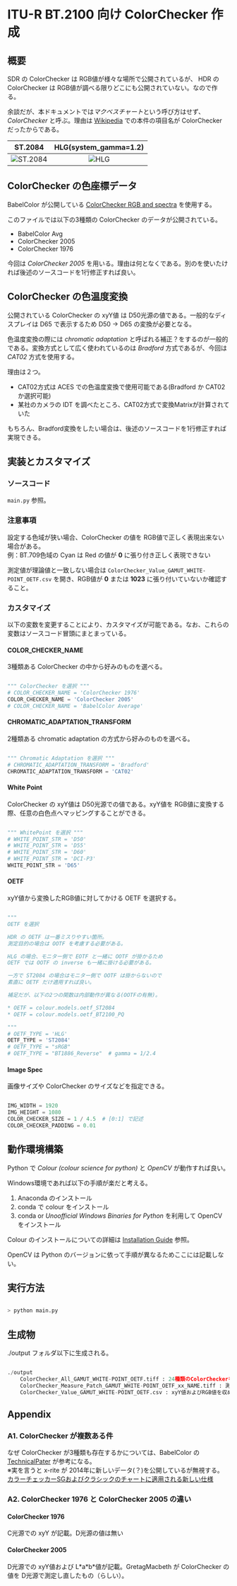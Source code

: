 # ITU-R BT.2100 向け ColorChecker 作成

## 概要

SDR の ColorChecker は RGB値が様々な場所で公開されているが、
HDR の ColorChecker は RGB値が調べる限りどこにも公開されていない。なので作る。

余談だが、本ドキュメントでは*マクベスチャート*という呼び方はせず、*ColorChecker* と呼ぶ。理由は [Wikipedia](https://en.wikipedia.org/wiki/ColorChecker) での本件の項目名が ColorChecker だったからである。

| ST.2084 | HLG(system_gamma=1.2) |
|:--------:|:-------------------:|
|![ST.2084](https://user-images.githubusercontent.com/3609012/39997404-d20b3606-57bd-11e8-8ec4-2ea4bf5ebb0c.png) | ![HLG](https://user-images.githubusercontent.com/3609012/39997441-f01cbda4-57bd-11e8-8f65-c640976d6693.png)|

## ColorChecker の色座標データ

BabelColor が公開している [ColorChecker RGB and spectra](http://www.babelcolor.com/download/ColorChecker_RGB_and_spectra.xls) を使用する。

このファイルでは以下の3種類の ColorChecker のデータが公開されている。

* BabelColor Avg
* ColorChecker 2005
* ColorChecker 1976

今回は *ColorChecker 2005* を用いる。理由は何となくである。別のを使いたければ後述のソースコードを1行修正すれば良い。

## ColorChecker の色温度変換

公開されている ColorChecker の xyY値 は D50光源の値である。一般的なディスプレイは D65 で表示するため D50 → D65 の変換が必要となる。

色温度変換の際には *chromatic adaptation* と呼ばれる補正？をするのが一般的である。変換方式として広く使われているのは *Bradford* 方式であるが、今回は *CAT02* 方式を使用する。

理由は２つ。

* CAT02方式は ACES での色温度変換で使用可能である(Bradford か CAT02 か選択可能)
* 某社のカメラの IDT を調べたところ、CAT02方式で変換Matrixが計算されていた

もちろん、Bradford変換をしたい場合は、後述のソースコードを1行修正すれば実現できる。

## 実装とカスタマイズ

### ソースコード

```main.py``` 参照。

### 注意事項

設定する色域が狭い場合、ColorChecker の値を RGB値で正しく表現出来ない場合がある。</br>
例：BT.709色域の Cyan は Red の値が **0** に張り付き正しく表現できない

測定値が理論値と一致しない場合は ```ColorChecker_Value_GAMUT_WHITE-POINT_OETF.csv``` を開き、RGB値が **0** または **1023** に張り付いていないか確認すること。

### カスタマイズ

以下の変数を変更することにより、カスタマイズが可能である。なお、これらの変数はソースコード冒頭にまとまっている。

#### COLOR_CHECKER_NAME

3種類ある ColorChecker の中から好みのものを選べる。

```python

""" ColorChecker を選択 """
# COLOR_CHECKER_NAME = 'ColorChecker 1976'
COLOR_CHECKER_NAME = 'ColorChecker 2005'
# COLOR_CHECKER_NAME = 'BabelColor Average'

```

#### CHROMATIC_ADAPTATION_TRANSFORM

2種類ある chromatic adaptation の方式から好みのものを選べる。

```python

""" Chromatic Adaptation を選択 """
# CHROMATIC_ADAPTATION_TRANSFORM = 'Bradford'
CHROMATIC_ADAPTATION_TRANSFORM = 'CAT02'

```

#### White Point

ColorChecker の xyY値は D50光源での値である。xyY値を RGB値に変換する際、任意の白色点へマッピングすることができる。

```python

""" WhitePoint を選択 """
# WHITE_POINT_STR = 'D50'
# WHITE_POINT_STR = 'D55'
# WHITE_POINT_STR = 'D60'
# WHITE_POINT_STR = 'DCI-P3'
WHITE_POINT_STR = 'D65'

```

#### OETF

xyY値から変換したRGB値に対してかける OETF を選択する。

```python

"""
OETF を選択

HDR の OETF は一番ミスりやすい箇所。
測定目的の場合は OOTF を考慮する必要がある。

HLG の場合、モニター側で EOTF と一緒に OOTF が掛かるため
OETF では OOTF の inverse も一緒に掛ける必要がある。

一方で ST2084 の場合はモニター側で OOTF は掛からないので
素直に OETF だけ適用すれば良い。

補足だが、以下の2つの関数は内部動作が異なる(OOTFの有無)。

* OETF = colour.models.oetf_ST2084
* OETF = colour.models.oetf_BT2100_PQ

"""
# OETF_TYPE = 'HLG'
OETF_TYPE = 'ST2084'
# OETF_TYPE = "sRGB"
# OETF_TYPE = "BT1886_Reverse"  # gamma = 1/2.4

```

#### Image Spec

画像サイズや ColorChecker のサイズなどを指定できる。

```python

IMG_WIDTH = 1920
IMG_HEIGHT = 1080
COLOR_CHECKER_SIZE = 1 / 4.5  # [0:1] で記述
COLOR_CHECKER_PADDING = 0.01

```

## 動作環境構築

Python で *Colour (colour science for python)* と *OpenCV* が動作すれば良い。

Windows環境であれば以下の手順が楽だと考える。

1. Anaconda のインストール
2. conda で colour をインストール
3. conda or *Unoofficial Windows Binaries for Python* を利用して OpenCV をインストール

Colour のインストールについての詳細は [Installation Guide](http://colour-science.org/installation-guide/) 参照。

OpenCV は Python のバージョンに依って手順が異なるためここには記載しない。

## 実行方法

```bash

> python main.py

```

## 生成物

./output フォルダ以下に生成される。

```python

./output
    ColorChecker_All_GAMUT_WHITE-POINT_OETF.tiff : 24種類のColorCheckerを1枚の画像に収めたもの
    ColorChecker_Measure_Patch_GAMUT_WHITE-POINT_OETF_xx_NAME.tiff : 測定用パッチ
    ColorChecker_Value_GAMUT_WHITE-POINT_OETF.csv : xyY値およびRGB値を収めたCSVファイル

```

## Appendix

### A1. ColorChecker が複数ある件

なぜ ColorChecker が3種類も存在するかについては、BabelColor の [TechnicalPater](https://pdfs.semanticscholar.org/0e03/251ad1e6d3c3fb9cb0b1f9754351a959e065.pdf) が参考になる。</br>
※実を言うと x-rite が 2014年に新しいデータ(？)を公開しているが無視する。</br>
[カラーチェッカーSGおよびクラシックのチャートに適用される新しい仕様](http://xritephoto.com/ph_product_overview.aspx?ID=938&Action=Support&SupportID=5884)

### A2. ColorChecker 1976 と ColorChecker 2005 の違い

#### ColorChecker 1976

C光源での xyY が記載。D光源の値は無い

#### ColorChecker 2005

D光源での xyY値および L\*a\*b\*値が記載。GretagMacbeth が ColorChecker の値を D光源で測定し直したもの（らしい）。
